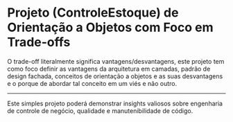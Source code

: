 # Projeto (ControleEstoque) de Orientação a Objetos com Foco em Trade-offs
<p>
  O trade-off literalmente significa vantagens/desvantagens, este projeto tem como foco definir as vantagens da arquitetura em camadas, padrão de design fachada, conceitos de orientação a objetos e as suas desvantagens e o porque de abordar tal conceito em um viés e não outro.
</p>

<hr>

<p>
  Este simples projeto poderá demonstrar insights valiosos sobre engenharia de controle de negócio, qualidade e manutenibilidade de código.
</p>
